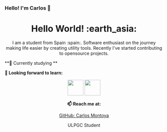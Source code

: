 ### Hello! I'm Carlos 👋

<!--
**CarlosMontoyaHidalgo/CarlosMontoyaHidalgo** is a ✨ _special_ ✨ repository because its `README.md` (this file) appears on your GitHub profile.

Here are some ideas to get you started:

- 🔭 I’m currently working on ...
- 🌱 I’m currently learning ...
- 👯 I’m looking to collaborate on ...
- 🤔 I’m looking for help with ...
- 💬 Ask me about ...
- 📫 How to reach me: ...
- 😄 Pronouns: ...
- ⚡ Fun fact: ...
-->

<h1 align= "center"><b>Hello World! :earth_asia:</b></h1>


<p align="center">
I am a student from Spain :spain:. Software enthusiast on the journey making life easier by creating utility tools. Recently I've started contributing to opensource projects.
</p>


**💼 Currently studying **


**🌱 Looking forward to learn:**
<p align="center">
<code><a href="https://www.javascript.com/" target="_blank"><img height="50" src="https://www.vectorlogo.zone/logos/javascript/javascript-ar21.svg"></a></code>
<code><a href="https://reactjs.org/" target="_blank"><img height="50" src="https://www.vectorlogo.zone/logos/reactjs/reactjs-ar21.svg"></a></code>
</p>

<div align="center">

**📫 Reach me at:**<br>

[GitHub: Carlos Montoya](https://github.com/CarlosMontoyaHidalgo)

<div align="center">
ULPGC Student
</div>  
